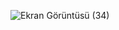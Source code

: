 ![Ekran Görüntüsü (34)](https://github.com/lalaibrahimzade/test/assets/116654316/43c1f325-61ca-49d5-9357-f2233800c8cb)
